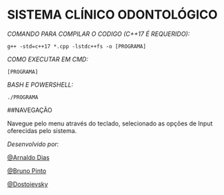# SISTEMA CLÍNICO ODONTOLÓGICO

*COMANDO PARA COMPILAR O CODIGO (C++17 É REQUERIDO):*

`g++ -std=c++17 *.cpp -lstdc++fs -o [PROGRAMA]`

*COMO EXECUTAR EM CMD:* 

`[PROGRAMA]`

*BASH E POWERSHELL:* 

`./PROGRAMA`

##NAVEGAÇÃO

Navegue pelo menu através do teclado, selecionado as opções de Input oferecidas
pelo sistema.

*Desenvolvido por:*

[@Arnaldo Dias](https://github.com/Arnaldias)

[@Bruno Pinto](https://github.com/bruno-augusto-pinto)

[@Dostoievsky](https://github.com/dostoievsky)




